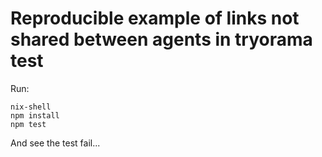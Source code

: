 # Reproducible example of links not shared between agents in tryorama test

Run:
```
nix-shell
npm install
npm test
```
And see the test fail...